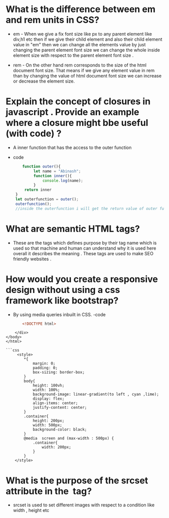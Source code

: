 # What is the difference between em and rem units in CSS?

* em - When we give a fix font size like px to any parent element like div,h1 etc then if we give their child element and also their child element value in "em" then we can change all the elements value by just changing the parent element font size we can change the whole inside element size with respect to the parent element font size .

* rem - On the other hand rem corresponds to the size of the html document font size. That means if we give any element value in rem than by changing the value of html document font size we can increase or decrease the element size.

# Explain the concept of closures in javascript . Provide an example where a closure might bbe useful (with code) ?
* A inner function that has the access to the outer function 
- code 
   ```js 
       function outer(){
            let name = "Abinash";
            function inner(){
                console.log(name);
            }
        return inner
    }
    let outerfunction = outer();
    outerfunction();
    //inside the outerfunction i will get the return value of outer function which is inner function when i run that function present inside the outerfunction variable i will get the console.log of the variable which is not defined inside the inner function but still i can access it even after not calling outer function it's called closures.
    ```

# What are semantic HTML tags?
* These are the tags which defines purpose by their tag name which is used so that machine and human can understand why it is used here overall it describes the meaning . These tags are used to make SEO friendly websites .

# How would you create a responsive design without using a css framework like bootstrap?
* By using media queries inbuilt in CSS. 
-code 
    ```html
        <!DOCTYPE html>
<html lang="en">
<head>
    <meta charset="UTF-8">
    <meta name="viewport" content="width=device-width, initial-scale=1.0"> 
    <title>Responsive design</title>
    </head>
    <body>
        <div class="container">
    
        </div>
    </body>
    </html>
```
```css 
     <style>
        *{
            margin: 0;
            padding: 0;
            box-sizing: border-box;
        }
        body{
            height: 100vh;
            width: 100%;
            background-image: linear-gradient(to left , cyan ,lime);
            display: flex;
            align-items: center;
            justify-content: center;
        }
        .container{
            height: 200px;
            width: 500px;
            background-color: black;
        }
        @media  screen and (max-width : 500px) {
            .container{
                width: 200px;
            }
        }
    </style>
```
# What is the purpose of the srcset attribute in the <img> tag?
* srcset is used to set different images with respect to a condition like width , height etc
